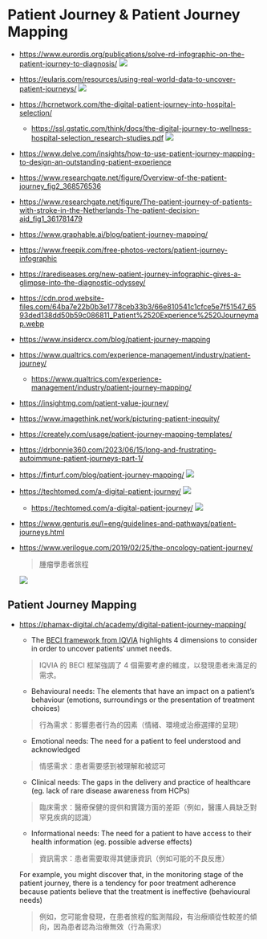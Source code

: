 # Patient Journey & Patient Journey Mapping

- https://www.eurordis.org/publications/solve-rd-infographic-on-the-patient-journey-to-diagnosis/
  ![](https://www.eurordis.org/wp-content/uploads/2020/07/solverd-infographic.jpeg)
- https://eularis.com/resources/using-real-world-data-to-uncover-patient-journeys/
  ![](https://eularis.com/wp-content/uploads/Screenshot-2020-12-16-at-11.53.07-1024x713.jpg)
- https://hcrnetwork.com/the-digital-patient-journey-into-hospital-selection/
  - https://ssl.gstatic.com/think/docs/the-digital-journey-to-wellness-hospital-selection_research-studies.pdf
  ![](https://8b5441593a.nxcli.io/wp-content/uploads/2015/10/The-digital-journey-to-wellness-hospital-selection.png)
- https://www.delve.com/insights/how-to-use-patient-journey-mapping-to-design-an-outstanding-patient-experience
- https://www.researchgate.net/figure/Overview-of-the-patient-journey_fig2_368576536
- https://www.researchgate.net/figure/The-patient-journey-of-patients-with-stroke-in-the-Netherlands-The-patient-decision-aid_fig1_361781479
- https://www.graphable.ai/blog/patient-journey-mapping/
- https://www.freepik.com/free-photos-vectors/patient-journey-infographic
- https://rarediseases.org/new-patient-journey-infographic-gives-a-glimpse-into-the-diagnostic-odyssey/
- https://cdn.prod.website-files.com/64ba7e22b0b3e1778ceb33b3/66e810541c1cfce5e7f51547_6593ded138dd50b59c086811_Patient%2520Experience%2520Journeymap.webp
- https://www.insidercx.com/blog/patient-journey-mapping
- https://www.qualtrics.com/experience-management/industry/patient-journey/
  - https://www.qualtrics.com/experience-management/industry/patient-journey-mapping/
- https://insightmg.com/patient-value-journey/
- https://www.imagethink.net/work/picturing-patient-inequity/
- https://creately.com/usage/patient-journey-mapping-templates/
- https://drbonnie360.com/2023/06/15/long-and-frustrating-autoimmune-patient-journeys-part-1/
- https://finturf.com/blog/patient-journey-mapping/
  ![](https://finturf.com/wp-content/uploads/Patient-Journey-Map@2x.png.webp)
- https://techtomed.com/a-digital-patient-journey/
  ![](https://techtomed.com/wp-content/uploads/2021/02/Techtomed-infographie-digital-patient-journey-1.png)
  - https://techtomed.com/a-digital-patient-journey/
  ![](https://techtomed.com/wp-content/uploads/2021/02/Techtomed-infographie-digital-patient-journey-1.png)
- https://www.genturis.eu/l=eng/guidelines-and-pathways/patient-journeys.html
- https://www.verilogue.com/2019/02/25/the-oncology-patient-journey/
  > 腫瘤學患者旅程

  ![](https://www.verilogue.com/wp-content/uploads/2019/02/Onc_Thumbnail.jpg)

## Patient Journey Mapping

- https://phamax-digital.ch/academy/digital-patient-journey-mapping/
 
  - The [BECI framework from IQVIA](https://www.iqvia.com/-/media/iqvia/pdfs/library/white-papers/transformation-of-patient-journey-in-the-digital-age.pdf) highlights 4 dimensions to consider in order to uncover patients’ unmet needs.
  > IQVIA 的 BECI 框架強調了 4 個需要考慮的維度，以發現患者未滿足的需求。
    - Behavioural needs: The elements that have an impact on a patient’s behaviour (emotions, surroundings or the presentation of treatment choices)
    > 行為需求：影響患者行為的因素（情緒、環境或治療選擇的呈現）
    - Emotional needs: The need for a patient to feel understood and acknowledged
    > 情感需求：患者需要感到被理解和被認可
    - Clinical needs: The gaps in the delivery and practice of healthcare (eg. lack of rare disease awareness from HCPs)
    > 臨床需求：醫療保健的提供和實踐方面的差距（例如，醫護人員缺乏對罕見疾病的認識）
    - Informational needs: The need for a patient to have access to their health information (eg. possible adverse effects)
    > 資訊需求：患者需要取得其健康資訊（例如可能的不良反應）
  
  For example, you might discover that, in the monitoring stage of the patient journey, there is a tendency for poor treatment adherence because patients believe that the treatment is ineffective (behavioural needs)
  > 例如，您可能會發現，在患者旅程的監測階段，有治療順從性較差的傾向，因為患者認為治療無效（行為需求）